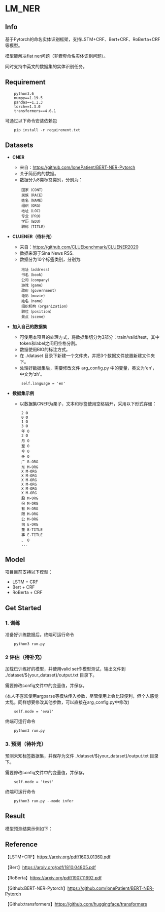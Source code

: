 # LM_NER

## Info
基于Pytorch的命名实体识别框架，支持LSTM+CRF、Bert+CRF、RoBerta+CRF等模型。

模型能解决flat ner问题（非嵌套命名实体识别问题）。

同时支持中英文的数据集的实体识别任务。


## Requirement
```
    python3.6
    numpy==1.19.5
    pandas==1.1.3
    torch==1.3.0
    transformers==4.6.1
```
可通过以下命令安装依赖包
```
    pip install -r requirement.txt
```

## Datasets
* **CNER**
    * 来自：https://github.com/lonePatient/BERT-NER-Pytorch
    * 关于简历的的数据。
    * 数据分为8类标签类别，分别为：
    ```
        国家（CONT）
        民族（RACE）
        姓名（NAME）
        组织（ORG）
        地址（LOC）
        专业（PRO）
        学历（EDU）
        职称（TITLE）
    ```
* **CLUENER（待补充）**
    * 来自：https://github.com/CLUEbenchmark/CLUENER2020
    * 数据来源于Sina News RSS.
    * 数据分为10个标签类别，分别为: 
    ```
        地址（address）
        书名（book）
        公司（company）
        游戏（game）
        政府（government）
        电影（movie）
        姓名（name）
        组织机构（organization）
        职位（position）
        景点（scene） 
    ```

* **加入自己的数据集**
    * 可使用本项目的处理方式，将数据集切分为3部分：train/valid/test，其中token和label之间用空格分割。
    * 数据使用BIO的标注方式。
    * 在 ./dataset 目录下新建一个文件夹，并把3个数据文件放置新建文件夹下。
    * 处理好数据集后，需要修改文件 arg_config.py 中的变量，英文为'en'，中文为'zh'。
    ```
        self.language = 'en'
    ```

* **数据集示例**
    * 以数据集CNER为栗子，文本和标签使用空格隔开，采用以下形式存储：
    ```
        2 O
        0 O
        1 O
        3 O
        年 O
        2 O
        月 O
        至 O
        今 O
        任 O
        广 B-ORG
        东 M-ORG
        X M-ORG
        X M-ORG
        X M-ORG
        X M-ORG
        X M-ORG
        X M-ORG
        股 M-ORG
        份 M-ORG
        有 M-ORG
        限 M-ORG
        公 M-ORG
        司 E-ORG
        董 B-TITLE
        事 E-TITLE
        、 O
        ...
    ```


## Model
项目目前支持以下模型：
* LSTM + CRF
* Bert + CRF
* RoBerta + CRF



## Get Started
### 1. 训练
准备好训练数据后，终端可运行命令
```
    python3 run.py
```
### 2 评估（待补充）
加载已训练好的模型，并使用valid set作模型测试，输出文件到 ./dataset/${your_dataset}/output.txt 目录下。

需要修改config文件中的变量值，并保存。

(本人不喜欢使用argparse等模块传入参数，尽管使用上会比较便利，但个人感觉太乱。同样想要修改其他参数，可以直接在arg_config.py中修改)

```
    self.mode = 'eval'
```
终端可运行命令
```
    python3 run.py
```

### 3. 预测（待补充）
预测未知标签数据集，并保存为文件 ./dataset/${your_dataset}/output.txt 目录下。

需要修改config文件中的变量值，并保存。

```
    self.mode = 'test'
```
终端可运行命令
```
    python3 run.py --mode infer
```

## Result
模型预测结果示例如下：





## Reference
【LSTM+CRF】https://arxiv.org/pdf/1603.01360.pdf

【Bert】https://arxiv.org/pdf/1810.04805.pdf

【RoBerta】https://arxiv.org/pdf/1907.11692.pdf

【Github:BERT-NER-Pytorch】https://github.com/lonePatient/BERT-NER-Pytorch

【Github:transformers】https://github.com/huggingface/transformers




